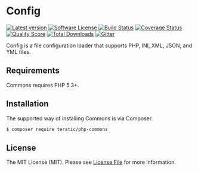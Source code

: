# Config

[![Latest version][ico-version]][link-packagist]
[![Software License][ico-license]][link-license]
[![Build Status][ico-travis]][link-travis]
[![Coverage Status][ico-scrutinizer]][link-scrutinizer]
[![Quality Score][ico-code-quality]][link-code-quality]
[![Total Downloads][ico-downloads]][link-downloads]
[![Gitter][ico-gitter]][link-gitter]

Config is a file configuration loader that supports PHP, INI, XML, JSON,
and YML files.

## Requirements

Commons requires PHP 5.3+.

## Installation

The supported way of installing Commons is via Composer.

```sh
$ composer require teratic/php-commons
```

## License

The MIT License (MIT). Please see [License File](LICENSE.md) for more information.

[ico-version]: https://img.shields.io/packagist/v/teratic/commons.svg?style=flat-square
[ico-license]: https://img.shields.io/badge/license-MIT-brightgreen.svg?style=flat-square
[ico-travis]: https://img.shields.io/travis/teratic/php-commons/master.svg?style=flat-square
[ico-scrutinizer]: https://img.shields.io/scrutinizer/coverage/g/teratic/php-commons.svg?style=flat-square
[ico-code-quality]: https://img.shields.io/scrutinizer/g/teratic/php-commons.svg?style=flat-square
[ico-downloads]: https://img.shields.io/packagist/dt/teratic/commons.svg?style=flat-square
[ico-gitter]: https://img.shields.io/badge/GITTER-JOIN%20CHAT%20%E2%86%92-brightgreen.svg?style=flat-square

[link-packagist]: https://packagist.org/packages/teratic/commons
[link-license]: http://hassankhan.mit-license.org
[link-travis]: https://travis-ci.org/teratic/php-commons
[link-scrutinizer]: https://scrutinizer-ci.com/g/teratic/php-commons/code-structure
[link-code-quality]: https://scrutinizer-ci.com/g/teratic/php-commons
[link-downloads]: https://packagist.org/packages/teratic/commons
[link-gitter]: https://gitter.im/php-commons?utm_source=badge&utm_medium=badge&utm_campaign=pr-badge
